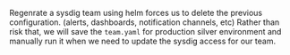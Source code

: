 Regenrate a sysdig team using helm forces us to delete the previous configuration. (alerts, dashboards, notification channels, etc)  Rather than risk that, we will save the `team.yaml` for production silver environment and manually run it when we need to update the sysdig access for our team.
